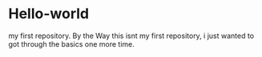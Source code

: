 # Hello-world
my first repository. By the Way this isnt my first repository, i just wanted to got through the basics one more time. 
